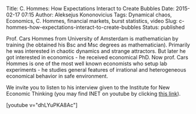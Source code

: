 Title: C. Hommes: How Expectations Interact to Create Bubbles
Date: 2015-02-17 07:15
Author: Aleksejus Kononovicius
Tags: Dynamical chaos, Economics, C. Hommes, financial markets, burst statistics, video
Slug: c-hommes-how-expectations-interact-to-create-bubbles
Status: published

Prof. Cars
Hommes from University of Amsterdam is mathematician by training (he
obtained his Bsc and Msc degrees as mathematician). Primarily he was
interested in chaotic dynamics and strange attractors. But later he got
interested in economics - he received economical PhD. Now prof. Cars
Hommes is one of the most well known economists who setup lab
experiments - he studies general features of irrational and
heterogeneous economical behavior in safe environment.

We invite you to listen to his interview given to the Institute for New
Economic Thinking (you may find INET on youtube by clicking [this
link](https://www.youtube.com/channel/UCp5hG8rt1z2MJ9aNVxY2Xdg)).

[youtube v="dhLYuPKA8Ac"]
